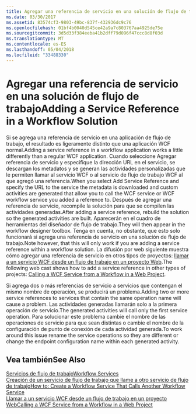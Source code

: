 ```yaml
---
title: Agregar una referencia de servicio en una solución de flujo de trabajo
ms.date: 03/30/2017
ms.assetid: 83574cf3-9803-49bc-837f-432936dc9c76
ms.openlocfilehash: 01bf4b0040d545ce42a9a7c803767aa4925de75e
ms.sourcegitcommit: 3d5d33f384eeba41b2dff79d096f47ccc8d8f03d
ms.translationtype: MT
ms.contentlocale: es-ES
ms.lasthandoff: 05/04/2018
ms.locfileid: "33488330"
---
```

# <a name="adding-a-service-reference-in-a-workflow-solution"></a><span data-ttu-id="2a264-102">Agregar una referencia de servicio en una solución de flujo de trabajo</span><span class="sxs-lookup"><span data-stu-id="2a264-102">Adding a Service Reference in a Workflow Solution</span></span>
<span data-ttu-id="2a264-103">Si se agrega una referencia de servicio en una aplicación de flujo de trabajo, el resultado es ligeramente distinto que una aplicación WCF normal.</span><span class="sxs-lookup"><span data-stu-id="2a264-103">Adding a service reference in a workflow application works a little differently than a regular WCF application.</span></span> <span data-ttu-id="2a264-104">Cuando seleccione Agregar referencia de servicio y especifique la dirección URL en el servicio, se descargan los metadatos y se generan las actividades personalizadas que le permiten llamar al servicio WCF o al servicio de flujo de trabajo WCF al que agregó una referencia.</span><span class="sxs-lookup"><span data-stu-id="2a264-104">When you select Add Service Reference and specify the URL to the service the metadata is downloaded and custom activities are generated that allow you to call the WCF service or WCF workflow service you added a reference to.</span></span> <span data-ttu-id="2a264-105">Después de agregar una referencia de servicio, recompile la solución para que se compilen las actividades generadas.</span><span class="sxs-lookup"><span data-stu-id="2a264-105">After adding a service reference, rebuild the solution so the generated activities are built.</span></span> <span data-ttu-id="2a264-106">Aparecerán en el cuadro de herramientas del diseñador de flujo de trabajo.</span><span class="sxs-lookup"><span data-stu-id="2a264-106">They will then appear in the workflow designer toolbox.</span></span> <span data-ttu-id="2a264-107">Tenga en cuenta, no obstante, que esto solo funcionará si agrega una referencia de servicio en una solución de flujo de trabajo.</span><span class="sxs-lookup"><span data-stu-id="2a264-107">Note however, that this will only work if you are adding a service reference within a workflow solution.</span></span> <span data-ttu-id="2a264-108">La difusión por web siguiente muestra cómo agregar una referencia de servicio en otros tipos de proyectos: [llamar a un servicio WCF desde un flujo de trabajo en un proyecto Web](http://go.microsoft.com/fwlink/?LinkId=207725).</span><span class="sxs-lookup"><span data-stu-id="2a264-108">The following web cast shows how to add a service reference in other types of projects: [Calling a WCF Service from a Workflow in a Web Project](http://go.microsoft.com/fwlink/?LinkId=207725).</span></span>  
  
 <span data-ttu-id="2a264-109">Si agrega dos o más referencias de servicio a servicios que contengan el mismo nombre de operación, se producirá un problema.</span><span class="sxs-lookup"><span data-stu-id="2a264-109">Adding two or more service references to services that contain the same operation name will cause a problem.</span></span> <span data-ttu-id="2a264-110">Las actividades generadas llamarán solo a la primera operación de servicio.</span><span class="sxs-lookup"><span data-stu-id="2a264-110">The generated activities will call only the first service operation.</span></span> <span data-ttu-id="2a264-111">Para solucionar este problema cambie el nombre de las operaciones de servicio para que sean distintas o cambie el nombre de la configuración de punto de conexión de cada actividad generada.</span><span class="sxs-lookup"><span data-stu-id="2a264-111">To work around this issue rename the service operations so they are different or change the endpoint configuration name within each generated activity.</span></span>  
  
## <a name="see-also"></a><span data-ttu-id="2a264-112">Vea también</span><span class="sxs-lookup"><span data-stu-id="2a264-112">See Also</span></span>  
 [<span data-ttu-id="2a264-113">Servicios de flujo de trabajo</span><span class="sxs-lookup"><span data-stu-id="2a264-113">Workflow Services</span></span>](../../../../docs/framework/wcf/feature-details/workflow-services.md)  
 [<span data-ttu-id="2a264-114">Creación de un servicio de flujo de trabajo que llame a otro servicio de flujo de trabajo</span><span class="sxs-lookup"><span data-stu-id="2a264-114">How to: Create a Workflow Service That Calls Another Workflow Service</span></span>](../../../../docs/framework/wcf/feature-details/how-to-create-a-workflow-service-that-calls-another-workflow-service.md)  
 [<span data-ttu-id="2a264-115">Llamar a un servicio WCF desde un flujo de trabajo en un proyecto Web</span><span class="sxs-lookup"><span data-stu-id="2a264-115">Calling a WCF Service from a Workflow in a Web Project</span></span>](http://go.microsoft.com/fwlink/?LinkId=207725)
